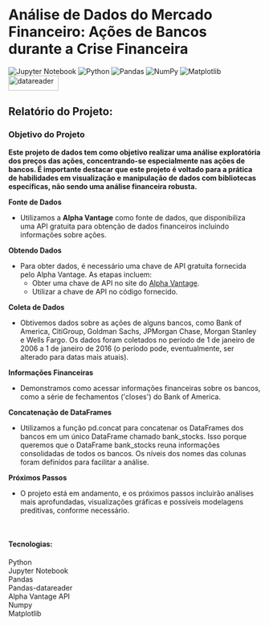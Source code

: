 <h1>Análise de Dados do Mercado Financeiro: Ações de Bancos durante a Crise Financeira</h1>

 <div>
   
![Jupyter Notebook](https://img.shields.io/badge/jupyter-%23FA0F00.svg?style=for-the-badge&logo=jupyter&logoColor=white)
![Python](https://img.shields.io/badge/python-3670A0?style=for-the-badge&logo=python&logoColor=ffdd54)
![Pandas](https://img.shields.io/badge/pandas-%23150458.svg?style=for-the-badge&logo=pandas&logoColor=white)
![NumPy](https://img.shields.io/badge/numpy-%23013243.svg?style=for-the-badge&logo=numpy&logoColor=white)
![Matplotlib](https://img.shields.io/badge/Matplotlib-%23ffffff.svg?style=for-the-badge&logo=Matplotlib&logoColor=black)
<img src="https://pandas-datareader.readthedocs.io/en/latest/_static/pandas-datareader-plain.svg" alt="datareader" width="100" height="30">

 </div>
 <div>
   
<h2>Relatório do Projeto:</h2>

<h3>Objetivo do Projeto</h3>

**Este projeto de dados tem como objetivo realizar uma análise exploratória dos preços das ações, concentrando-se especialmente nas ações de bancos. É importante destacar que este projeto é voltado para a prática de habilidades em visualização e manipulação de dados com bibliotecas específicas, não sendo uma análise financeira robusta.**

</div>

**Fonte de Dados**
* Utilizamos a **Alpha Vantage** como fonte de dados, que disponibiliza uma API gratuita para obtenção de dados financeiros incluindo informações sobre ações.

**Obtendo Dados**
* Para obter dados, é necessário uma chave de API gratuita fornecida pelo Alpha Vantage. As etapas incluem:
   - Obter uma chave de API no site do [Alpha Vantage](https://www.alphavantage.co/support/#api-key).
   - Utilizar a chave de API no código fornecido.

**Coleta de Dados**
* Obtivemos dados sobre as ações de alguns bancos, como Bank of America, CitiGroup, Goldman Sachs, JPMorgan Chase, Morgan Stanley e Wells Fargo. Os dados foram coletados no período de 1 de janeiro de 2006 a 1 de janeiro de 2016 (o período pode, eventualmente, ser alterado para datas mais atuais).

**Informações Financeiras**
* Demonstramos como acessar informações financeiras sobre os bancos, como a série de fechamentos ('closes') do Bank of America.

**Concatenação de DataFrames**
* Utilizamos a função pd.concat para concatenar os DataFrames dos bancos em um único DataFrame chamado bank_stocks. Isso porque queremos que o DataFrame bank_stocks reuna informações consolidadas de todos os bancos. Os níveis dos nomes das colunas foram definidos para facilitar a análise.

**Próximos Passos**
* O projeto está em andamento, e os próximos passos incluirão análises mais aprofundadas, visualizações gráficas e possíveis modelagens preditivas, conforme necessário.

<div>
<br>
<h4>Tecnologias:</h4>
Python
<br>Jupyter Notebook
<br>Pandas
<br>Pandas-datareader
<br>Alpha Vantage API
<br>Numpy
<br>Matplotlib
</div>
